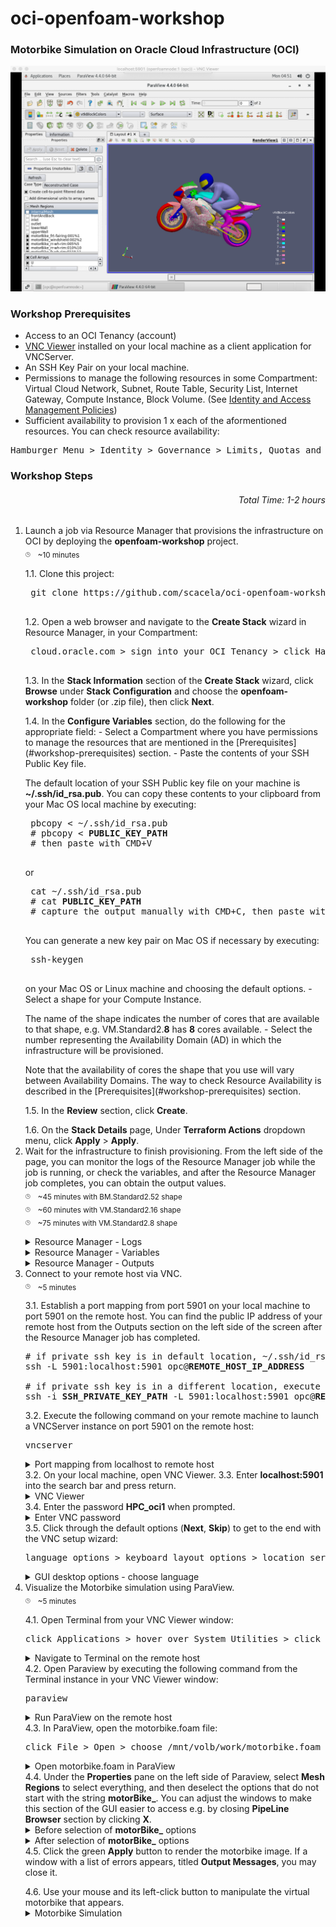 # oci-openfoam-workshop

### Motorbike Simulation on Oracle Cloud Infrastructure (OCI)
<div style="text-align:center">
	<img src="./pictures/openfoam-workshop-vm-standard2-16/13-paraview-motorbike.png"
	/>
</div>

### Workshop Prerequisites
- Access to an OCI Tenancy (account)
- [VNC Viewer](https://www.realvnc.com/en/connect/download/viewer/) installed on your local machine as a client application for VNCServer.
- An SSH Key Pair on your local machine.
- Permissions to manage the following resources in some Compartment: Virtual Cloud Network, Subnet, Route Table, Security List, Internet Gateway, Compute Instance, Block Volume. (See [Identity and Access Management Policies](https://docs.oracle.com/en-us/iaas/data-safe/doc/iam-policies.html))
- Sufficient availability to provision 1 x each of the aformentioned resources. You can check resource availability:
<pre>
Hamburger Menu &gt Identity &gt Governance &gt Limits, Quotas and Usage
</pre>

### Workshop Steps
###### <p align="right">Total Time: 1-2 hours</p>
1. Launch a job via Resource Manager that provisions the infrastructure on OCI by deploying the <b>openfoam-workshop</b> project.\
	<sub><sup><sub>:clock3:</sub></sup></sub>
	&nbsp;
	<sub>~10 minutes</sub>
	<p></p>
	1.1. Clone this project:
	<p></p>
	<pre>
	git clone https://github.com/scacela/oci-openfoam-workshop
	</pre>
	1.2. Open a web browser and navigate to the <b>Create Stack</b> wizard in Resource Manager, in your Compartment:
	<p></p>
	<pre>
	cloud.oracle.com &gt sign into your OCI Tenancy &gt click Hamburger Menu &gt hover over <b>Resource Manager</b> &gt click <b>Stacks</b> &gt choose your Compartment from the dropdown menu under <b>List Scope</b> &gt click <b>Create Stack</b>
	</pre>
	1.3. In the <b>Stack Information</b> section of the <b>Create Stack</b> wizard, click <b>Browse</b> under <b>Stack Configuration</b> and choose the <b>openfoam-workshop</b> folder (or .zip file), then click <b>Next</b>.
	<p></p>
	1.4. In the <b>Configure Variables</b> section, do the following for the appropriate field:
	- Select a Compartment where you have permissions to manage the resources that are mentioned in the [Prerequisites](#workshop-prerequisites) section.
	- Paste the contents of your SSH Public Key file.
	<p></p>
	The default location of your SSH Public key file on your machine is <b>~/.ssh/id_rsa.pub</b>. You can copy these contents to your clipboard from your Mac OS local machine by executing:
		<p></p>
	<pre>
	pbcopy &lt ~/.ssh/id_rsa.pub
	# pbcopy &lt <b>PUBLIC_KEY_PATH</b>
	# then paste with CMD+V
	</pre>
	<p>or</p>
	<pre>
	cat ~/.ssh/id_rsa.pub
	# cat <b>PUBLIC_KEY_PATH</b>
	# capture the output manually with CMD+C, then paste with CMD+V
	</pre>
		<p>You can generate a new key pair on Mac OS if necessary by executing:</p>
	<pre>
	ssh-keygen
	</pre>
		on your Mac OS or Linux machine and choosing the default options.
	- Select a shape for your Compute Instance.
	<p></p>
	The name of the shape indicates the number of cores that are available to that shape, e.g. VM.Standard2.<b>8</b> has <b>8</b> cores available.
	- Select the number representing the Availability Domain (AD) in which the infrastructure will be provisioned.
	<p></p>
	Note that the availability of cores the shape that you use will vary between Availability Domains. The way to check Resource Availability is described in the [Prerequisites](#workshop-prerequisites) section.
	<p></p>
	1.5. In the <b>Review</b> section, click <b>Create</b>.
	<p></p>
	1.6. On the <b>Stack Details</b> page, Under <b>Terraform Actions</b> dropdown menu, click <b>Apply</b> > <b>Apply</b>.
2. Wait for the infrastructure to finish provisioning.
	From the left side of the page, you can monitor the logs of the Resource Manager job while the job is running, or check the variables, and after the Resource Manager job completes, you can obtain the output values.\
	<sub><sup><sub>:clock3:</sub></sup></sub>
	&nbsp;
	<sub>~45 minutes with BM.Standard2.52 shape</sub>\
	<sub><sup><sub>:clock3:</sub></sup></sub>
	&nbsp;
	<sub>~60 minutes with VM.Standard2.16 shape</sub>\
	<sub><sup><sub>:clock3:</sub></sup></sub>
	&nbsp;
	<sub>~75 minutes with VM.Standard2.8 shape</sub>
	<p></p>
	<details>
		<summary>Resource Manager - Logs</summary>
	<div style="text-align:center"><img src="./pictures/openfoam-workshop-vm-standard2-16/01-resource-manager-logs.png"/></div>
	</details>
	<details>
		<summary>Resource Manager - Variables</summary>
	<div style="text-align:center"><img src="./pictures/openfoam-workshop-vm-standard2-16/02-resource-manager-variables.png"/></div>
	</details>
	<details>
		<summary>Resource Manager - Outputs</summary>
	<div style="text-align:center"><img src="./pictures/openfoam-workshop-vm-standard2-16/03-resource-manager-outputs.png"/></div>
	</details>
3.	Connect to your remote host via VNC.\
	<sub><sup><sub>:clock3:</sub></sup></sub>
	&nbsp;
	<sub>~5 minutes</sub>
	<p></p>
	3.1. Establish a port mapping from port 5901 on your local machine to port 5901 on the remote host. You can find the public IP address of your remote host from the Outputs section on the left side of the screen after the Resource Manager job has completed.
	<p></p>
	<pre>
	# if private ssh key is in default location, ~/.ssh/id_rsa
	ssh -L 5901:localhost:5901 opc@<b>REMOTE_HOST_IP_ADDRESS</b>
	&nbsp;
	# if private ssh key is in a different location, execute this command:
	ssh -i <b>SSH_PRIVATE_KEY_PATH</b> -L 5901:localhost:5901 opc@<b>REMOTE_HOST_IP_ADDRESS</b>
	</pre>
	<p></p>
	3.2. Execute the following command on your remote machine to launch a VNCServer instance on port 5901 on the remote host:
	<p></p>
	<pre>
	vncserver
	</pre>
	<details>
		<summary>Port mapping from localhost to remote host</summary>
	<div style="text-align:center"><img src="./pictures/openfoam-workshop-vm-standard2-16/04-vnc-connection-port-mapping.png"/></div>
	</details>
	3.2. On your local machine, open VNC Viewer.
	3.3. Enter <b>localhost:5901</b> into the search bar and press return.
	<details>
		<summary>VNC Viewer</summary>
	<div style="text-align:center"><img src="./pictures/openfoam-workshop-vm-standard2-16/05-vnc-connection-vnc-viewer.png"/></div>
	</details>
	3.4. Enter the password <b>HPC_oci1</b> when prompted.
	<details>
		<summary>Enter VNC password</summary>
	<div style="text-align:center"><img src="./pictures/openfoam-workshop-vm-standard2-16/06-vnc-connection-enter-password.png"/></div>
	</details>
	3.5. Click through the default options (<b>Next</b>, <b>Skip</b>) to get to the end with the VNC setup wizard:
	<p></p>
	<pre>
	language options &gt keyboard layout options &gt location services options &gt connect online accounts options
	</pre>
	<details>
		<summary>GUI desktop options - choose language</summary>
	<div style="text-align:center"><img src="./pictures/openfoam-workshop-vm-standard2-16/07-vnc-connection-choose-language.png"/></div>
	</details>
4.	Visualize the Motorbike simulation using ParaView.\
	<sub><sup><sub>:clock3:</sub></sup></sub>
	&nbsp;
	<sub>~5 minutes</sub>
	<p></p>
	4.1. Open Terminal from your VNC Viewer window:
	<p></p>
	<pre>
	click Applications &gt hover over System Utilities &gt click Terminal
	</pre>
	<details>
		<summary>Navigate to Terminal on the remote host</summary>
	<div style="text-align:center"><img src="./pictures/openfoam-workshop-vm-standard2-16/08-vnc-connection-nav-to-terminal.png"/></div>
	</details>
	4.2. Open Paraview by executing the following command from the Terminal instance in your VNC Viewer window:
	<p></p>
	<pre>
	paraview
	</pre>
	<details>
		<summary>Run ParaView on the remote host</summary>
	<div style="text-align:center"><img src="./pictures/openfoam-workshop-vm-standard2-16/09-vnc-connection-run-paraview.png"/></div>
	</details>
	4.3. In ParaView, open the motorbike.foam file:
	<p></p>
	<pre>
	click File > Open > choose /mnt/volb/work/motorbike.foam
	</pre>
	<details>
		<summary>Open motorbike.foam in ParaView</summary>
	<div style="text-align:center"><img src="./pictures/openfoam-workshop-vm-standard2-16/10-paraview-open-motorbike-file.png"/></div>
	</details>
	4.4. Under the <b>Properties</b> pane on the left side of Paraview, select <b>Mesh Regions</b> to select everything, and then deselect the options that do not start with the string <b>motorBike_</b>. You can adjust the windows to make this section of the GUI easier to access e.g. by closing <b>PipeLine Browser</b> section by clicking <b>X</b>.
	<details>
		&nbsp;&nbsp;&nbsp;&nbsp;
		<summary>
			Before selection of <b>motorBike_</b> options
		</summary>
	<div style="text-align:center"><img src="./pictures/openfoam-workshop-vm-standard2-16/11-paraview-before-select.png"/></div>
	</details>
	<details>
		<summary>After selection of <b>motorBike_</b> options</summary>
	<div style="text-align:center"><img src="./pictures/openfoam-workshop-vm-standard2-16/12-paraview-after-select.png"/></div>
	</details>
	4.5. Click the green <b>Apply</b> button to render the motorbike image. If a window with a list of errors appears, titled <b>Output Messages</b>, you may close it.
	<p></p>
	4.6. Use your mouse and its left-click button to manipulate the virtual motorbike that appears.
	<details>
		<summary>Motorbike Simulation</summary>
	<div style="text-align:center"><img src="./pictures/openfoam-workshop-vm-standard2-16/13-paraview-motorbike.png"/></div>
	</details>
